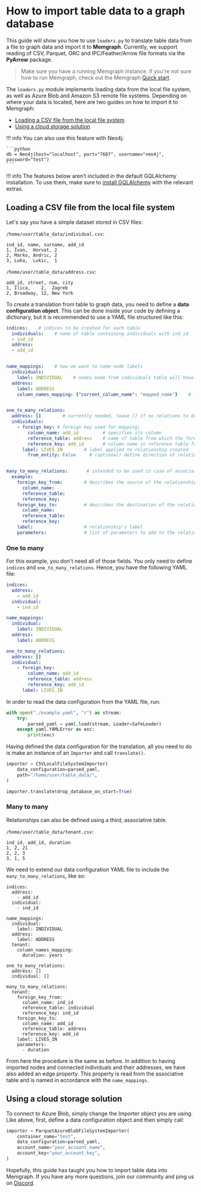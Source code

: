 # How to import table data to a graph database

This guide will show you how to use `loaders.py` to translate table data from a
file to graph data and import it to **Memgraph**. Currently, we support reading
of CSV, Parquet, ORC and IPC/Feather/Arrow file formats via the **PyArrow** package.

> Make sure you have a running Memgraph instance. If you're not sure how to run
> Memgraph, check out the Memgraph [Quick start](https://memgraph.com/docs/getting-started).

The `loaders.py` module implements loading data from the local file system, as
well as Azure Blob and Amazon S3 remote file systems. Depending on where your
data is located, here are two guides on how to import it to Memgraph:

- [Loading a CSV file from the local file
  system](#loading-a-csv-file-from-the-local-file-system)
- [Using a cloud storage solution](#using-a-cloud-storage-solution)

!!! info
    You can also use this feature with Neo4j:

    ```python
    db = Neo4j(host="localhost", port="7687", username="neo4j", password="test")
    ```

!!! info
    The features below aren’t included in the default GQLAlchemy installation. To use them, make sure to [install GQLAlchemy](../../installation.md) with the relevant extras.

## Loading a CSV file from the local file system

Let's say you have a simple dataset stored in CSV files:

`/home/user/table_data/individual.csv`:
```csv
ind_id, name, surname, add_id
1, Ivan,  Horvat, 2
2, Marko, Andric, 2
3, Luka,  Lukic,  1
```

`/home/user/table_data/address.csv`:
```csv
add_id, street, num, city
1, Ilica,    2,  Zagreb
2, Broadway, 12, New York
```

To create a translation from table to graph data, you need to define a **data
configuration object**. This can be done inside your code by defining a
dictionary, but it is recommended to use a YAML file structured like this:

```yaml
indices:    # indices to be created for each table
  individuals:    # name of table containing individuals with ind_id
  - ind_id
  address:
  - add_id


name_mappings:    # how we want to name node labels
  individuals:
    label: INDIVIDUAL    # nodes made from individuals table will have INDIVIDUAL label
  address:
    label: ADDRESS
    column_names_mapping: {"current_column_name": "mapped_name"}    # (optional) map column names


one_to_many_relations:
  address: []        # currently needed, leave [] if no relations to define
  individuals:
    - foreign_key: # foreign key used for mapping;
        column_name: add_id         # specifies its column
        reference_table: address    # name of table from which the foreign key is taken
        reference_key: add_id       # column name in reference table from which the foreign key is taken
      label: LIVES_IN        # label applied to relationship created
        from_entity: False     # (optional) define direction of relationship created


many_to_many_relations:       # intended to be used in case of associative tables
  example:
    foreign_key_from:        # describes the source of the relationship
      column_name:
      reference_table:
      reference_key:
    foreign_key_to:          # describes the destination of the relationship
      column_name:
      reference_table:
      reference_key:
    label:                   # relationship's label
    parameters:              # list of parameters to add to the relationship

```

### One to many

For this example, you don't need all of those fields. You only need to define
`indices` and `one_to_many_relations`. Hence, you have the following YAML file:

```yaml
indices:
  address:
    - add_id
  individual:
    - ind_id

name_mappings:
  individual:
    label: INDIVIDUAL
  address:
    label: ADDRESS

one_to_many_relations:
  address: []
  individual:
    - foreign_key:
        column_name: add_id
        reference_table: address
        reference_key: add_id
      label: LIVES_IN
```

In order to read the data configuration from the YAML file, run:

```python
with open("./example.yaml", "r") as stream:
    try:
        parsed_yaml = yaml.load(stream, Loader=SafeLoader)
    except yaml.YAMLError as exc:
        print(exc)
```

Having defined the data configuration for the translation, all you need to do is
make an instance of an `Importer` and call `translate()`.

```python
importer = CSVLocalFileSystemImporter(
    data_configuration=parsed_yaml,
    path="/home/user/table_data/",
)

importer.translate(drop_database_on_start=True)
```

### Many to many

Relationships can also be defined using a third, associative table.

`/home/user/table_data/tenant.csv`:
```csv
ind_id, add_id, duration
1, 2, 21
2, 2, 3
3, 1, 5
```

We need to extend our data configuration YAML file to include the `many_to_many_relations`, like so:

```
indices:
  address:
    - add_id
  individual:
    - ind_id

name_mappings:
  individual:
    label: INDIVIDUAL
  address:
    label: ADDRESS
  tenant:
    column_names_mapping:
      duration: years

one_to_many_relations:
  address: []
  individual: []

many_to_many_relations:
  tenant:
    foreign_key_from:
      column_name: ind_id
      reference_table: individual
      reference_key: ind_id
    foreign_key_to:
      column_name: add_id
      reference_table: address
      reference_key: add_id
    label: LIVES_IN
    parameters:
      - duration
```

From here the procedure is the same as before.
In addition to having imported nodes and connected individuals and their addresses, we have also added an edge property.
This property is read from the associative table and is named in accordance with the `name_mappings`.

## Using a cloud storage solution

To connect to Azure Blob, simply change the Importer object you are using. Like
above, first, define a data configuration object and then simply call:

```python
importer = ParquetAzureBlobFileSystemImporter(
    container_name="test",
    data_configuration=parsed_yaml,
    account_name="your_account_name",
    account_key="your_account_key",
)
```

Hopefully, this guide has taught you how to import table data into Memgraph. If
you have any more questions, join our community and ping us on
[Discord](https://discord.gg/memgraph).
